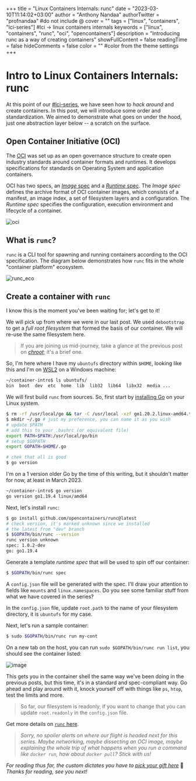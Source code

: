 +++
title = "Linux Containers Internals: runc"
date = "2023-03-10T11:14:02+03:00"
author = "Anthony Nandaa"
authorTwitter = "profnandaa" #do not include @
cover = ""
tags = ["linux", "containers", "lci-series"] #lci -> linux containers internals
keywords = ["linux", "containers", "runc", "oci", "opencontainers"]
description = "Introducing runc as a way of creating containers"
showFullContent = false
readingTime = false
hideComments = false
color = "" #color from the theme settings
+++

# Intro to Linux Containers Internals: runc

At this point of our [#lci-series](/tags/lci-series/), we have seen how to _hack around_ and create containers. In this post, we will introduce some order and standardization. We aimed to demonstrate what goes on under the hood, just one abstraction layer below -- a scratch on the surface.

## Open Container Initiative (OCI)

The [OCI](https://opencontainers.org/) was set up as an open governance structure to create open industry standards around container formats and runtimes. It develops specifications for standards on Operating System and application containers.

OCI has two specs, an [_Image_ spec](https://github.com/opencontainers/image-spec) and a [_Runtime_ spec](https://github.com/opencontainers/runtime-spec). The _Image spec_ defines the archive format of OCI container images, which consists of a manifest, an image index, a set of filesystem layers and a configuration. The _Runtime spec_ specifies the configuration, execution environment and lifecycle of a container.

![oci](https://user-images.githubusercontent.com/261265/224251228-5dc72104-5f04-47a2-a00a-d28ba55fc63f.png)

## What is `runc`?

`runc` is a CLI tool for spawning and running containers according to the OCI specification. The diagram below demonstrates how `runc` fits in the whole "container platform" ecosystem.

![runc_eco](https://user-images.githubusercontent.com/261265/224251117-51a27866-41dd-4614-9d5e-a8105573c936.png)

## Create a container with `runc`

I know this is the moment you've been waiting for; let's get to it!

We will pick up from where we were in our last post. We used `debootstrap` to get a _full root filesystem_ that formed the basis of our container. We will re-use the same filesystem here.

> If you are joining us mid-journey, take a glance at the previous post on [_chroot_](../linux-container-intro-chroot-again/); it's a brief one.

So, I'm here where I have my `ubuntufs` directory within `$HOME`, looking like this and I'm on [WSL2](https://learn.microsoft.com/en-us/windows/wsl/about) on a Windows machine:

```bash
~/container-intro$ ls ubuntufs/
bin  boot  dev  etc  home  lib  lib32  lib64  libx32  media ...
```

We will first build `runc` from sources. So, first start by [installing Go](https://go.dev/doc/install) on your Linux system.

```bash
$ rm -rf /usr/local/go && tar -C /usr/local -xzf go1.20.2.linux-amd64.tar.gz
$ mkdir ~/.go # just my preference, you can name it as you wish
# update $PATH
# add this to your .bashrc (or equivalent file)
export PATH=$PATH:/usr/local/go/bin
# setup $GOPATH
export GOPATH=$HOME/.go

# chek that all is good
$ go version
```

I'm on a 1 version older Go by the time of this writing, but it shouldn't matter for now, at least in March 2023.

```bash
~/container-intro$ go version
go version go1.19.4 linux/amd64
```

Next, let's install `runc`:

```bash
$ go install github.com/opencontainers/runc@latest
# check version, it's marked unknown since we installed
# the latest from "dev" branch
$ $GOPATH/bin/runc --version
runc version unknown
spec: 1.0.2-dev
go: go1.19.4
```

Generate a template _runtime spec_ that will be used to spin off our container:

```bash
$ $GOPATH/bin/runc spec
```

A `config.json` file will be generated with the spec. I'll draw your attention to fields like `mounts` and `linux.namespaces`. Do you see some familiar stuff from what we have covered in the series?

In the `config.json` file, update `root.path` to the name of your filesystem directory, it is `ubuntufs` for my case.

Next, let's run a sample container:

```bash
$ sudo $GOPATH/bin/runc run my-cont
```

On a new tab on the host, you can run `sudo $GOPATH/bin/runc run list`, you should see the container listed:

![image](https://user-images.githubusercontent.com/261265/224249763-84856d2f-6bcb-4172-a956-55a47d7d7ebe.png)

This gets you in the container shell the same way we've been doing in the previous posts, but this time, it's in a standard and spec-compliant way. Go ahead and play around with it, knock yourself off with things like `ps`, `htop`, test the limits and more.

> So far, our filesystem is readonly, if you want to change that you can update `root.readonly` in the `config.json` file.

Get more details on [`runc` here](https://github.com/opencontainers/runc).

> _Sorry, no spoiler alerts on where our flight is headed next for this series. Maybe networking, maybe dissecting an OCI image, maybe explaining the whole trip of what happens when you run a command like `docker run`, how about `docker pull`? Stick with us!_

_For reading thus far, the custom dictates you have to [pick your gift here](https://www.youtube.com/watch?v=Z7eRU7C-ti8)_ 🙂 _Thanks for reading, see you next!_
